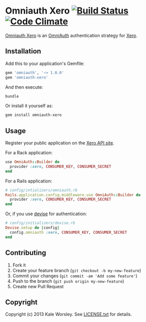 # Omniauth Xero [![Build Status](https://travis-ci.org/kaleworsley/omniauth-xero.png?branch=master)](https://travis-ci.org/kaleworsley/omniauth-xero) [![Code Climate](https://codeclimate.com/github/kaleworsley/omniauth-xero.png)](https://codeclimate.com/github/kaleworsley/omniauth-xero)


[Omniauth Xero](https://github.com/kaleworsley/omniauth-xero) is an [OmniAuth](https://github.com/intridea/omniauth) authentication strategy for [Xero](http://www.xero.com).

## Installation

Add this to your application's Gemfile:

```ruby
gem 'omniauth', '~> 1.0.0'
gem 'omniauth-xero'
```

And then execute:

```bash
bundle
```

Or install it yourself as:

```bash
gem install omniauth-xero
```

## Usage

Register your public application on the [Xero API site](https://api.xero.com/Application/Add).

For a Rack application:

```ruby
use OmniAuth::Builder do
  provider :xero, CONSUMER_KEY, CONSUMER_SECRET
end
```

For a Rails application:

```ruby
# config/intializers/omniauth.rb
Rails.application.config.middleware.use OmniAuth::Builder do
  provider :xero, CONSUMER_KEY, CONSUMER_SECRET
end
```

Or, if you use [devise](https://github.com/plataformatec/devise) for authentication:

```ruby
# config/initializers/devise.rb
Devise.setup do |config|
  config.omniauth :xero, CONSUMER_KEY, CONSUMER_SECRET
end
```

## Contributing

1. Fork it
2. Create your feature branch (`git checkout -b my-new-feature`)
3. Commit your changes (`git commit -am 'Add some feature'`)
4. Push to the branch (`git push origin my-new-feature`)
5. Create new Pull Request

## Copyright

Copyright (c) 2013 Kale Worsley. See [LICENSE.txt](LICENSE.txt) for details.
